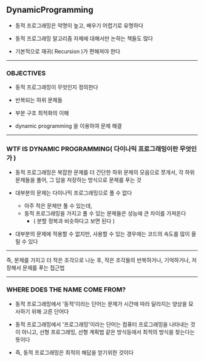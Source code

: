 ## DynamicProgramming

- 동적 프로그래밍은 악명이 높고, 배우기 어렵기로 유명하다


- 동적 프로그래밍 알고리즘 자체에 대해서만 논하는 책들도 많다


- 기본적으로 재귀( Recursion )가 편해져야 한다

---

### OBJECTIVES

- 동적 프로그래밍이 무엇인지 정의한다


- 반복되는 하위 문제들


- 부분 구조 최적화의 이해


- dynamic programming 을 이용하여 문제 해결

---

### WTF IS DYNAMIC PROGRAMMING( 다이나믹 프로그래밍이란 무엇인가 )

- 동적 프로그래밍은 복잡한 문제를 더 간단한 하위 문제의 모음으로 쪼개서, 각 하위 문제들을 풀어, 그 답을 저장하는 방식으로 문제를 푸는 것


- 대부분의 문제는 다이나믹 프로그래밍으로 풀 수 없다
  - 아주 적은 문제만 풀 수 있는데, 
  - 동적 프로그래밍을 가지고 풀 수 있는 문제들은 성능에 큰 차이를 가져온다
    - ( 분할 정복과 비슷하다고 보면 된다 )


- 대부분의 문제에 적용할 수 없지만, 사용할 수 있는 경우에는 코드의 속도를 많이 올릴 수 있다

---

즉, 문제를 가지고 더 작은 조각으로 나눈 후, 작은 조각들의 반복하거나, 기억하거나, 저장해서 문제를 푸는 접근법 

---

### WHERE DOES THE NAME COME FROM?

- 동적 프로그래밍에서 '동적'이라는 단어는 문제가 시간에 따라 달라지는 양상을 묘사하기 위해 고른 단어다


- 동적 프로그래밍에서 '프로그래밍'이라는 단어는 컴퓨터 프로그래밍을 나타내는 것이 아니고, 선형 프로그래밍, 선형 계획법 같은 방식등에서 최적의 방식을 찾는다는 뜻이다


- 즉, 동적 프로그래밍은 최적의 해답을 얻기위한 것이다